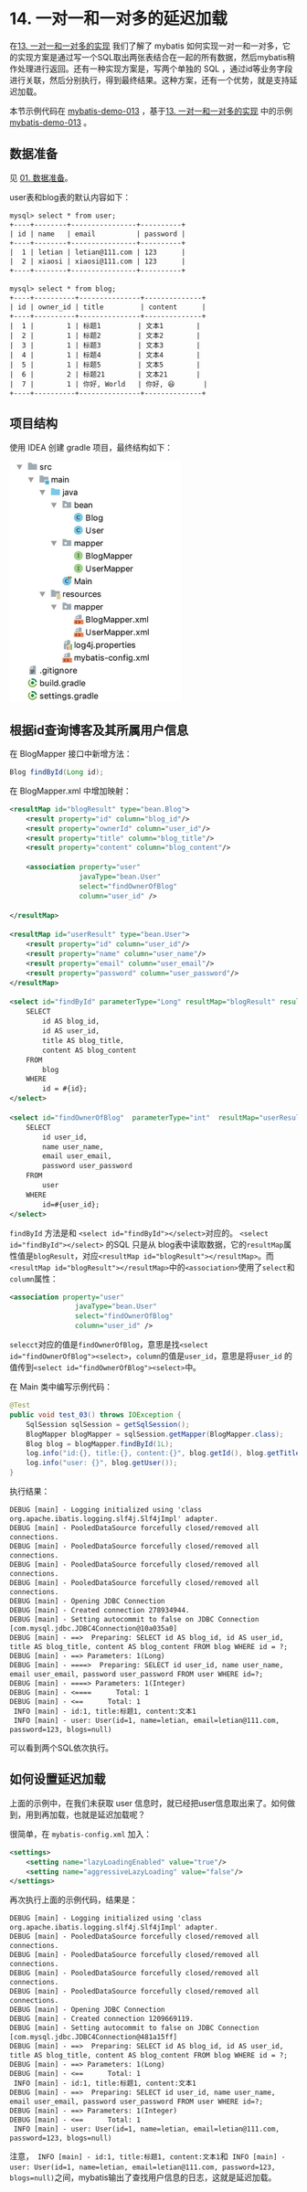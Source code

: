 # 14. 一对一和一对多的延迟加载

在[13. 一对一和一对多的实现](13-一对一和一对多的实现.md) 我们了解了 mybatis 如何实现一对一和一对多，它的实现方案是通过写一个SQL取出两张表结合在一起的所有数据，然后mybatis稍作处理进行返回。还有一种实现方案是，写两个单独的 SQL ，通过id等业务字段进行关联，然后分别执行，得到最终结果。这种方案，还有一个优势，就是支持延迟加载。



本节示例代码在 [mybatis-demo-013](../../demo/mybatis-demo-013) ，基于[13. 一对一和一对多的实现](13-一对一和一对多的实现.md) 中的示例  [mybatis-demo-013](../../demo/mybatis-demo-013) 。



## 数据准备

见 [01. 数据准备](01-数据准备.md)。

user表和blog表的默认内容如下：

```plain
mysql> select * from user;
+----+--------+----------------+----------+
| id | name   | email          | password |
+----+--------+----------------+----------+
|  1 | letian | letian@111.com | 123      |
|  2 | xiaosi | xiaosi@111.com | 123      |
+----+--------+----------------+----------+

mysql> select * from blog;
+----+----------+---------------+--------------+
| id | owner_id | title         | content      |
+----+----------+---------------+--------------+
|  1 |        1 | 标题1         | 文本1        |
|  2 |        1 | 标题2         | 文本2        |
|  3 |        1 | 标题3         | 文本3        |
|  4 |        1 | 标题4         | 文本4        |
|  5 |        1 | 标题5         | 文本5        |
|  6 |        2 | 标题21        | 文本21       |
|  7 |        1 | 你好, World   | 你好, 😆       |
+----+----------+---------------+--------------+
```


## 项目结构

使用 IDEA 创建 gradle 项目，最终结构如下：

<img src="../img/0004.jpg" width=300 />





## 根据id查询博客及其所属用户信息



在 BlogMapper 接口中新增方法：

```java
Blog findById(Long id);
```

在 BlogMapper.xml 中增加映射：

```xml
<resultMap id="blogResult" type="bean.Blog">
    <result property="id" column="blog_id"/>
    <result property="ownerId" column="user_id"/>
    <result property="title" column="blog_title"/>
    <result property="content" column="blog_content"/>

    <association property="user"
                 javaType="bean.User"
                 select="findOwnerOfBlog"
                 column="user_id" />

</resultMap>

<resultMap id="userResult" type="bean.User">
    <result property="id" column="user_id"/>
    <result property="name" column="user_name"/>
    <result property="email" column="user_email"/>
    <result property="password" column="user_password"/>
</resultMap>

<select id="findById" parameterType="Long" resultMap="blogResult" resultType="bean.Blog">
    SELECT
        id AS blog_id,
        id AS user_id,
        title AS blog_title,
        content AS blog_content
    FROM
        blog
    WHERE
        id = #{id};
</select>

<select id="findOwnerOfBlog"  parameterType="int"  resultMap="userResult" resultType="bean.User">
    SELECT
        id user_id,
        name user_name,
        email user_email,
        password user_password
    FROM
        user
    WHERE
        id=#{user_id};
</select>
```

`findById` 方法是和 `<select id="findById"></select>`对应的。 `<select id="findById"></select>` 的SQL 只是从 blog表中读取数据，它的`resultMap`属性值是`blogResult`，对应`<resultMap id="blogResult"></resultMap>`。而` <resultMap id="blogResult"></resultMap>`中的`<association>`使用了`select`和`column`属性：

```xml
<association property="user"
                javaType="bean.User"
                select="findOwnerOfBlog"
                column="user_id" />
```

`selecct`对应的值是`findOwnerOfBlog`，意思是找`<select id="findOwnerOfBlog"><select>`，`column`的值是`user_id`，意思是将`user_id` 的值传到`<select id="findOwnerOfBlog"><select>`中。



在 Main 类中编写示例代码：

```java
@Test
public void test_03() throws IOException {
    SqlSession sqlSession = getSqlSession();
    BlogMapper blogMapper = sqlSession.getMapper(BlogMapper.class);
    Blog blog = blogMapper.findById(1L);
    log.info("id:{}, title:{}, content:{}", blog.getId(), blog.getTitle(), blog.getContent());
    log.info("user: {}", blog.getUser());
}
```



执行结果：

```plain
DEBUG [main] - Logging initialized using 'class org.apache.ibatis.logging.slf4j.Slf4jImpl' adapter.
DEBUG [main] - PooledDataSource forcefully closed/removed all connections.
DEBUG [main] - PooledDataSource forcefully closed/removed all connections.
DEBUG [main] - PooledDataSource forcefully closed/removed all connections.
DEBUG [main] - PooledDataSource forcefully closed/removed all connections.
DEBUG [main] - Opening JDBC Connection
DEBUG [main] - Created connection 278934944.
DEBUG [main] - Setting autocommit to false on JDBC Connection [com.mysql.jdbc.JDBC4Connection@10a035a0]
DEBUG [main] - ==>  Preparing: SELECT id AS blog_id, id AS user_id, title AS blog_title, content AS blog_content FROM blog WHERE id = ?; 
DEBUG [main] - ==> Parameters: 1(Long)
DEBUG [main] - ====>  Preparing: SELECT id user_id, name user_name, email user_email, password user_password FROM user WHERE id=?; 
DEBUG [main] - ====> Parameters: 1(Integer)
DEBUG [main] - <====      Total: 1
DEBUG [main] - <==      Total: 1
 INFO [main] - id:1, title:标题1, content:文本1
 INFO [main] - user: User(id=1, name=letian, email=letian@111.com, password=123, blogs=null)
```



可以看到两个SQL依次执行。



## 如何设置延迟加载

上面的示例中，在我们未获取 user 信息时，就已经把user信息取出来了。如何做到，用到再加载，也就是延迟加载呢？

很简单，在 `mybatis-config.xml` 加入：

```xml
<settings>
    <setting name="lazyLoadingEnabled" value="true"/>
    <setting name="aggressiveLazyLoading" value="false"/>
</settings>
```

再次执行上面的示例代码，结果是：

```plain
DEBUG [main] - Logging initialized using 'class org.apache.ibatis.logging.slf4j.Slf4jImpl' adapter.
DEBUG [main] - PooledDataSource forcefully closed/removed all connections.
DEBUG [main] - PooledDataSource forcefully closed/removed all connections.
DEBUG [main] - PooledDataSource forcefully closed/removed all connections.
DEBUG [main] - PooledDataSource forcefully closed/removed all connections.
DEBUG [main] - Opening JDBC Connection
DEBUG [main] - Created connection 1209669119.
DEBUG [main] - Setting autocommit to false on JDBC Connection [com.mysql.jdbc.JDBC4Connection@481a15ff]
DEBUG [main] - ==>  Preparing: SELECT id AS blog_id, id AS user_id, title AS blog_title, content AS blog_content FROM blog WHERE id = ?; 
DEBUG [main] - ==> Parameters: 1(Long)
DEBUG [main] - <==      Total: 1
 INFO [main] - id:1, title:标题1, content:文本1
DEBUG [main] - ==>  Preparing: SELECT id user_id, name user_name, email user_email, password user_password FROM user WHERE id=?; 
DEBUG [main] - ==> Parameters: 1(Integer)
DEBUG [main] - <==      Total: 1
 INFO [main] - user: User(id=1, name=letian, email=letian@111.com, password=123, blogs=null)
```

注意，` INFO [main] - id:1, title:标题1, content:文本1`和` INFO [main] - user: User(id=1, name=letian, email=letian@111.com, password=123, blogs=null)`之间，mybatis输出了查找用户信息的日志，这就是延迟加载。